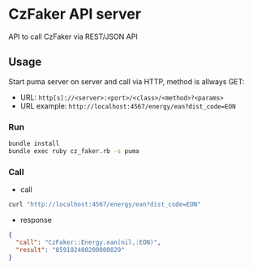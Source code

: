 # CzFaker API server

API to call CzFaker via REST/JSON API

##  Usage

Start puma server on server and call via HTTP, method is allways GET:

* URL: `http[s]://<server>:<port>/<class>/<method>?<params>`
* URL example: `http://localhost:4567/energy/ean?dist_code=EON`

### Run

``` bash
bundle install
bundle exec ruby cz_faker.rb -s puma
```

### Call

* call

```bash
curl "http://localhost:4567/energy/ean?dist_code=EON"
```

* response

```json
{
  "call": "CzFaker::Energy.ean(nil,:EON)",
  "result": "859182400200000829"
}
```
